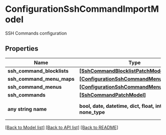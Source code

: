 # ConfigurationSshCommandImportModel

SSH Commands configuration

## Properties
Name | Type | Description | Notes
------------ | ------------- | ------------- | -------------
**ssh_command_blocklists** | [**[SshCommandBlocklistPatchModel]**](SshCommandBlocklistPatchModel.md) | SshCommandBlocklists | [optional] 
**ssh_command_menu_maps** | [**[ConfigurationSshCommandMenuMapModel]**](ConfigurationSshCommandMenuMapModel.md) | SshCommandMenuMaps | [optional] 
**ssh_command_menus** | [**[ConfigurationSshCommandMenuModel]**](ConfigurationSshCommandMenuModel.md) | SshCommandMenus | [optional] 
**ssh_commands** | [**[SshCommandPatchModel]**](SshCommandPatchModel.md) | SshCommands | [optional] 
**any string name** | **bool, date, datetime, dict, float, int, list, str, none_type** | any string name can be used but the value must be the correct type | [optional]

[[Back to Model list]](../README.md#documentation-for-models) [[Back to API list]](../README.md#documentation-for-api-endpoints) [[Back to README]](../README.md)


